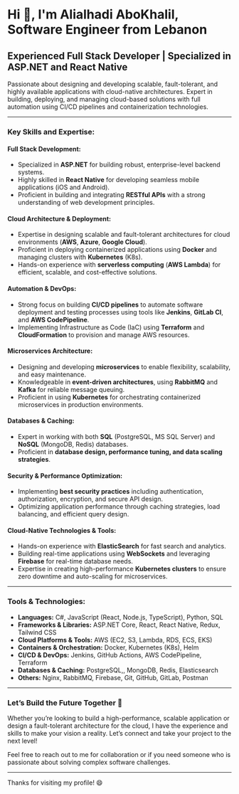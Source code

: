 # Hi 👋, I'm Alialhadi AboKhalil, Software Engineer from Lebanon

## Experienced Full Stack Developer | Specialized in ASP.NET and React Native

Passionate about designing and developing scalable, fault-tolerant, and highly available applications with cloud-native architectures. Expert in building, deploying, and managing cloud-based solutions with full automation using CI/CD pipelines and containerization technologies.

---

### Key Skills and Expertise:

#### Full Stack Development:
- Specialized in **ASP.NET** for building robust, enterprise-level backend systems.
- Highly skilled in **React Native** for developing seamless mobile applications (iOS and Android).
- Proficient in building and integrating **RESTful APIs** with a strong understanding of web development principles.

#### Cloud Architecture & Deployment:
- Expertise in designing scalable and fault-tolerant architectures for cloud environments (**AWS**, **Azure**, **Google Cloud**).
- Proficient in deploying containerized applications using **Docker** and managing clusters with **Kubernetes** (K8s).
- Hands-on experience with **serverless computing** (**AWS Lambda**) for efficient, scalable, and cost-effective solutions.

#### Automation & DevOps:
- Strong focus on building **CI/CD pipelines** to automate software deployment and testing processes using tools like **Jenkins**, **GitLab CI**, and **AWS CodePipeline**.
- Implementing Infrastructure as Code (IaC) using **Terraform** and **CloudFormation** to provision and manage AWS resources.

#### Microservices Architecture:
- Designing and developing **microservices** to enable flexibility, scalability, and easy maintenance.
- Knowledgeable in **event-driven architectures**, using **RabbitMQ** and **Kafka** for reliable message queuing.
- Proficient in using **Kubernetes** for orchestrating containerized microservices in production environments.

#### Databases & Caching:
- Expert in working with both **SQL** (PostgreSQL, MS SQL Server) and **NoSQL** (MongoDB, Redis) databases.
- Proficient in **database design, performance tuning, and data scaling strategies**.

#### Security & Performance Optimization:
- Implementing **best security practices** including authentication, authorization, encryption, and secure API design.
- Optimizing application performance through caching strategies, load balancing, and efficient query design.

#### Cloud-Native Technologies & Tools:
- Hands-on experience with **ElasticSearch** for fast search and analytics.
- Building real-time applications using **WebSockets** and leveraging **Firebase** for real-time database needs.
- Expertise in creating high-performance **Kubernetes clusters** to ensure zero downtime and auto-scaling for microservices.

---

### Tools & Technologies:

- **Languages:** C#, JavaScript (React, Node.js, TypeScript), Python, SQL
- **Frameworks & Libraries:** ASP.NET Core, React, React Native, Redux, Tailwind CSS
- **Cloud Platforms & Tools:** AWS (EC2, S3, Lambda, RDS, ECS, EKS)
- **Containers & Orchestration:** Docker, Kubernetes (K8s), Helm
- **CI/CD & DevOps:** Jenkins, GitHub Actions, AWS CodePipeline, Terraform
- **Databases & Caching:** PostgreSQL,, MongoDB, Redis, Elasticsearch
- **Others:** Nginx, RabbitMQ, Firebase, Git, GitHub, GitLab, Postman

---

### Let’s Build the Future Together 🌟

Whether you’re looking to build a high-performance, scalable application or design a fault-tolerant architecture for the cloud, I have the experience and skills to make your vision a reality. Let’s connect and take your project to the next level!

Feel free to reach out to me for collaboration or if you need someone who is passionate about solving complex software challenges.

---


Thanks for visiting my profile! 😄
